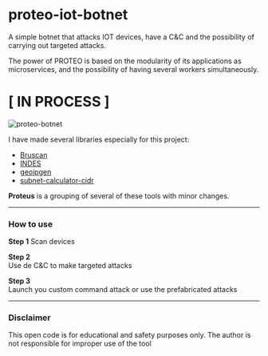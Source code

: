 # proteo-iot-botnet
A simple botnet that attacks IOT devices, have a C&C and the possibility of carrying out targeted attacks.

The power of PROTEO is based on the modularity of its applications as microservices, and the possibility of having several workers simultaneously.

# [ IN PROCESS ]

![proteo-botnet](https://i.ibb.co/tKHZ5KC/proteo-botnet.png)

I have made several libraries especially for this project:
- [Bruscan](https://github.com/christivn/bruscan-bruteforce-tool)
- [INDES](https://github.com/christivn/INDES-devices-scan-engine)
- [geoipgen](https://github.com/christivn/geoipgen)
- [subnet-calculator-cidr](https://github.com/christivn/subnet-calculator-cidr)

**Proteus** is a grouping of several of these tools with minor changes.

<hr>

### How to use

**Step 1**
Scan devices

**Step 2**<br>
Use de C&C to make targeted attacks

**Step 3**<br>
Launch you custom command attack or use the prefabricated attacks
<hr>

### Disclaimer
This open code is for educational and safety purposes only. 
The author is not responsible for improper use of the tool
